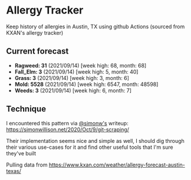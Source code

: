 # Allergy Tracker

Keep history of allergies in Austin, TX using github Actions (sourced from KXAN's allergy tracker)

## Current forecast
<!-- INJECT FORECAST -->
- **Ragweed: 31** (2021/09/14)  [week high: 68, month: 68]
- **Fall_Elm: 3** (2021/09/14)  [week high: 5, month: 40]
- **Grass: 3** (2021/09/14)  [week high: 3, month: 6]
- **Mold: 5528** (2021/09/14)  [week high: 6547, month: 48598]
- **Weeds: 3** (2021/09/14)  [week high: 6, month: 7]
<!-- END INJECT FORECAST -->

## Technique

I encountered this pattern via [@simonw's](https://github.com/simonw) writeup: https://simonwillison.net/2020/Oct/9/git-scraping/

Their implementation seems nice and simple as well, I should dig through their various use-cases for it and find other useful tools that I'm sure they've built

Pulling data from https://www.kxan.com/weather/allergy-forecast-austin-texas/
